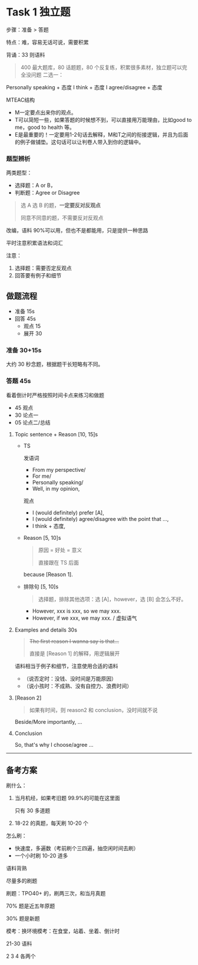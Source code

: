 # Task 1 独立题

步骤：准备 > 答题

特点：难，容易无话可说，需要积累

背诵：33 则语料

> 400 最大题库，80 话题题，80 个反复练，积累很多素材，独立题可以完全没问题
> 二选一：

Personally speaking + 态度 I think + 态度
I agree/disagree + 态度

MTEAC结构

- M一定要点出来你的观点。
- T可以简短一些，如果答题的时候想不到，可以直接用万能理由，比如good to me，good to health 等。
- E是最重要的！一定要用1-2句话去解释，M和T之间的衔接逻辑，并且为后面的例子做铺垫。这句话可以让判卷人带入到你的逻辑中。

### 题型辨析

两类题型：

- 选择题：A or B，
- 判断题：Agree or Disagree

> 选 A 选 B 的题，**一定要反对反观点**
>
> 同意不同意的题，不需要反对反观点

改编，语料 90%可以用，但也不是都能用，只是提供一种思路

平时注意积累语法和词汇

注意：

1. 选择题：需要否定反观点
2. 回答要有例子和细节

## 做题流程

- 准备 15s
- 回答 45s
  - 观点 15
  - 展开 30

### 准备 30+15s

大约 30 秒念题，根据题干长短略有不同。

### 答题 45s

看着倒计时严格按照时间卡点来练习和做题

- 45 观点
- 30 论点一
- 05 论点二/总结

1. Topic sentence + Reason [10, 15]s

   - TS

     发语词

     - From my perspective/
     - For me/
     - Personally speaking/
     - Well, in my opinion,

     观点

     - I (would definitely) prefer [A],
     - I (would definitely) agree/disagree with the point that ...,
     - I think + 态度,

   - Reason [5, 10]s

     > 原因 = 好处 = 意义
     >
     > 直接跟在 TS 后面

     because [Reason 1].

   - 排除句 [5, 10]s

     > 选择题，排除其他选项：选 [A]，however，选 [B] 会怎么不好。

     - However, xxx is xxx, so we may xxx.
     - However, if we xxx, we may xxx. / 虚拟语气

2. Examples and details 30s

   > ~~The first reason I wanna say is that…~~
   >
   > 直接是 [Reason 1] 的解释，用逻辑展开

   语料相当于例子和细节，注意使用合适的语料

   - （说否定时：没钱、没时间是万能原因）
   - （说小孩时：不成熟、没有自控力、浪费时间）

3. [Reason 2]

   > 如果有时间，则 reason2 和 conclusion，没时间就不说

   Beside/More importantly, ...

4. Conclusion

   So, that's why I choose/agree ...

---

## 备考方案

刷什么：

1. 当月机经，如果考旧题 99.9%的可能在这里面

   只有 30 多道题

2. 18-22 的真题，每天刷 10-20 个

怎么刷：

- 快速度，多遍数（考前刷个三四遍，抽空闲时间去刷）
- 一个小时刷 10-20 道多

语料背熟

尽量多的刷题

刷题：TPO40+ 的，刷两三次，和当月真题

70% 题是近五年原题

30% 题是新题

模考：换环境模考：在食堂，站着、坐着、倒计时

21-30 语料

2 3 4 各两个
